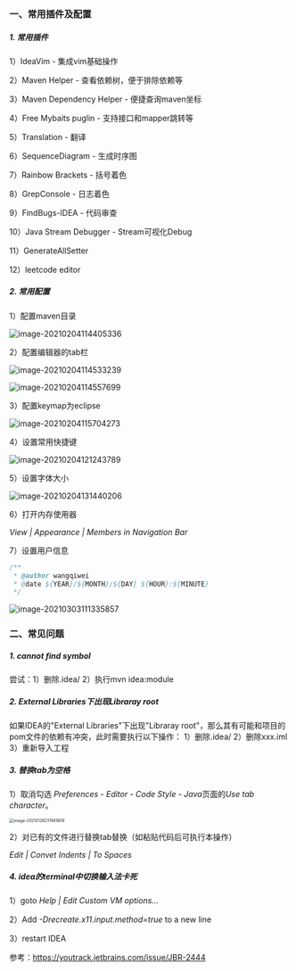 ### 一、常用插件及配置

##### 1. 常用插件

1）IdeaVim - 集成vim基础操作

2）Maven Helper  - 查看依赖树，便于排除依赖等

3）Maven Dependency Helper - 便捷查询maven坐标

4）Free Mybaits puglin - 支持接口和mapper跳转等

5）Translation - 翻译

6）SequenceDiagram - 生成时序图

7）Rainbow Brackets - 括号着色

8）GrepConsole - 日志着色

9）FindBugs-IDEA - 代码审查

10）Java Stream Debugger - Stream可视化Debug

11）GenerateAllSetter

12）leetcode editor

##### 2.  常用配置

1）配置maven目录

![image-20210204114405336](../../src/main/resources/picture/image-20210204114405336.png)

2）配置编辑器的tab栏

![image-20210204114533239](../../src/main/resources/picture/image-20210204114533239.png)

![image-20210204114557699](../../src/main/resources/picture/image-20210204114557699.png)

3）配置keymap为eclipse

![image-20210204115704273](../../src/main/resources/picture/image-20210204115704273.png)

4）设置常用快捷键

![image-20210204121243789](../../src/main/resources/picture/image-20210204121243789.png)

5）设置字体大小

![image-20210204131440206](../../src/main/resources/picture/image-20210204131440206.png)

6）打开内存使用器

*View | Appearance | Members in Navigation Bar*

7）设置用户信息

```java
/**
 * @author wangqiwei
 * @date ${YEAR}/${MONTH}/${DAY} ${HOUR}:${MINUTE}
 */
```

![image-20210303111335857](../../src/main/resources/picture/image-20210303111335857.png)

### 二、常见问题

##### 1. cannot find symbol

尝试：1）删除.idea/   2）执行mvn idea:module

##### 2. External Libraries下出现Libraray root

如果IDEA的"External Libraries"下出现"Libraray root"，那么其有可能和项目的pom文件的依赖有冲突，此时需要执行以下操作：
1）删除.idea/
2）删除xxx.iml
3）重新导入工程

##### 3. 替换tab为空格

1）取消勾选 *Preferences - Editor - Code Style - Java*页面的*Use tab character*。

<img src="../../src/main/resources/picture/image-20210128231941809.png" alt="image-20210128231941809" style="zoom:50%;" />

2）对已有的文件进行替换tab替换（如粘贴代码后可执行本操作）

*Edit | Convet Indents | To Spaces*

##### 4. idea的terminal中切换输入法卡死

1）goto *Help | Edit Custom VM options...*

2）Add *-Drecreate.x11.input.method=true* to a new line

3）restart IDEA

参考：https://youtrack.jetbrains.com/issue/JBR-2444

